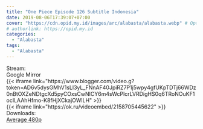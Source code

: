 ```yaml
---
title: "One Piece Episode 126 Subtitle Indonesia"
date: 2019-08-06T17:39:07+07:00
cover: "https://cdn.opid.my.id/images/arc/alabasta/alabasta.webp" # Optional, cover
# authorlink: https://opid.my.id
categories:
  - "Alabasta"
tags:
  - "Alabasta"
---
```

<div class="ui menu violet borderless inverted">
  <div class="header item active">
        Stream:
    </div>
  <a class="active item" data-tab="google">
    <i class="google drive icon"></i> Google
  </a>
  <a class="item nounderline" data-tab="mirror">
    <i class="odnoklassniki icon"></i> Mirror
  </a>
</div>
<div class="ui bottom attached tab segment active" style="border:0 !important;" data-tab="google">
  {{< iframe link="https://www.blogger.com/video.g?token=AD6v5dysGMhV1sLl3yL_FNnAF40JpiRZ7P1j5wpy4gfUKpTDTj66WDz0nBtOXZeNDtgcXd5pyCOxsCwNICY6m4sWcPlcrLVRDigHS0q6TRoNOuKF1ocILAAhHfmo-K8fHjXCkajOWlLH" >}}
</div>
<div class="ui bottom attached tab segment" style="border:0 !important;" data-tab="mirror">
  {{< iframe link="https://ok.ru/videoembed/2158705445622" >}}
</div>
<div class="ui menu violet borderless inverted">
  <div class="header item active">
        Downloads:
    </div>
  <a class="item nounderline" href="https://ouo.io/C2Mlhp" target="_blank" rel="dofollow"><i class="google drive icon"></i>
    Average 480p</a>
</div>
